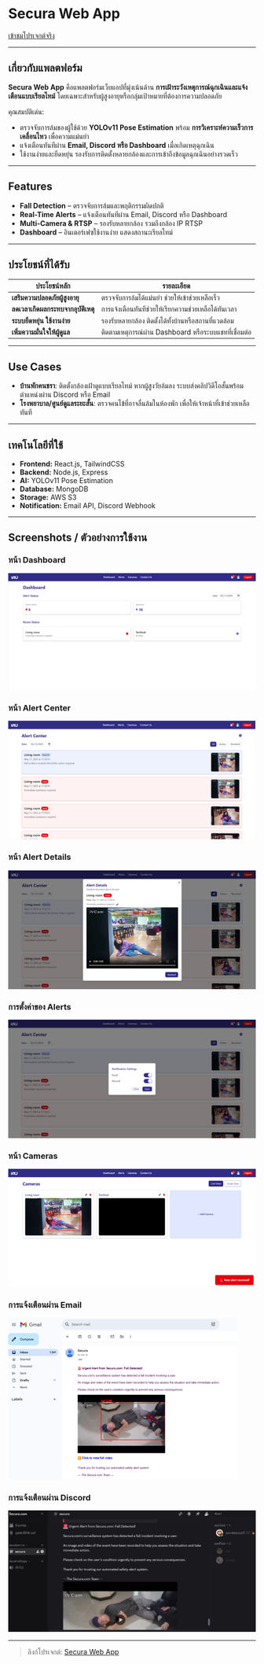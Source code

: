 # Secura Web App

[เข้าชมโปรเจกต์จริง](https://secura-web-app-psi.vercel.app/?fbclid=PAQ0xDSwMZlnBleHRuA2FlbQIxMAABp_Nx4Anryu_Ff0yXSJY2AebCQHXtmBlxrt_4keFSN_3R48T6BfoG8aPyR7M9_aem__82mia0sAjJtOZXUvXymfA)

---

## เกี่ยวกับแพลตฟอร์ม

**Secura Web App** คือแพลตฟอร์มเว็บแอปที่มุ่งเน้นด้าน **การเฝ้าระวังเหตุการณ์ฉุกเฉินและแจ้งเตือนแบบเรียลไทม์** โดยเฉพาะสำหรับผู้สูงอายุหรือกลุ่มเป้าหมายที่ต้องการความปลอดภัย

คุณสมบัติเด่น:
- ตรวจจับการล้มของผู้ใช้ด้วย **YOLOv11 Pose Estimation** พร้อม **การวิเคราะห์ความเร็วการเคลื่อนไหว** เพื่อความแม่นยำ
- แจ้งเตือนทันทีผ่าน **Email, Discord หรือ Dashboard** เมื่อเกิดเหตุฉุกเฉิน
- ใช้งานง่ายและยืดหยุ่น รองรับการติดตั้งหลายกล้องและการเข้าถึงข้อมูลฉุกเฉินอย่างรวดเร็ว

---

## Features

- **Fall Detection** – ตรวจจับการล้มและพฤติกรรมผิดปกติ
- **Real-Time Alerts** – แจ้งเตือนทันทีผ่าน Email, Discord หรือ Dashboard
- **Multi-Camera & RTSP** – รองรับหลายกล้อง รวมถึงกล้อง IP RTSP
- **Dashboard** – อินเตอร์เฟซใช้งานง่าย แสดงสถานะเรียลไทม์

---

## ประโยชน์ที่ได้รับ

| ประโยชน์หลัก | รายละเอียด |
|---------------|------------|
| **เสริมความปลอดภัยผู้สูงอายุ** | ตรวจจับการล้มได้แม่นยำ ช่วยให้เข้าช่วยเหลือเร็ว |
| **ลดเวลาเกิดผลกระทบจากอุบัติเหตุ** | การแจ้งเตือนทันทีช่วยให้เรียกความช่วยเหลือได้ทันเวลา |
| **ระบบยืดหยุ่น ใช้งานง่าย** | รองรับหลายกล้อง ติดตั้งได้ทั้งบ้านหรือสถานที่แวดล้อม |
| **เพิ่มความมั่นใจให้ผู้ดูแล** | ติดตามเหตุการณ์ผ่าน Dashboard หรือระบบแชทที่เชื่อมต่อ |

---

## Use Cases

- **บ้านพักคนชรา**: ติดตั้งกล้องเฝ้าดูแบบเรียลไทม์ หากผู้สูงวัยล้มลง ระบบส่งคลิปวิดีโอสั้นพร้อมตำแหน่งผ่าน Discord หรือ Email
- **โรงพยาบาล/ศูนย์ดูแลระยะสั้น**: ตรวจคนไข้ที่อาจลื่นล้มในห้องพัก เพื่อให้เจ้าหน้าที่เข้าช่วยเหลือทันที

---

## เทคโนโลยีที่ใช้

- **Frontend:** React.js, TailwindCSS
- **Backend:** Node.js, Express
- **AI:** YOLOv11 Pose Estimation
- **Database:** MongoDB
- **Storage:** AWS S3
- **Notification:** Email API, Discord Webhook

---

## Screenshots / ตัวอย่างการใช้งาน

### หน้า Dashboard
![Dashboard](screenshots/dashboard.png)

### หน้า Alert Center
![Alert Center](screenshots/alert-center.png)

### หน้า Alert Details
![Alert Details](screenshots/alert-details.png)

### การตั้งค่าของ Alerts
![Alert Settings](screenshots/alert-settings.png)

### หน้า Cameras
![Cameras](screenshots/cameras.png)

### การแจ้งเตือนผ่าน Email
![Email Alert](screenshots/email-alert.png)

### การแจ้งเตือนผ่าน Discord
![Discord Alert](screenshots/discord-alert.png)

---

> ลิงก์โปรเจกต์: [Secura Web App](https://secura-web-app-psi.vercel.app/?fbclid=PAQ0xDSwMZlnBleHRuA2FlbQIxMAABp_Nx4Anryu_Ff0yXSJY2AebCQHXtmBlxrt_4keFSN_3R48T6BfoG8aPyR7M9_aem__82mia0sAjJtOZXUvXymfA)
